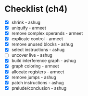 # Checklist (ch4)

- [x] shrink - ashug
- [x] uniquify - armeet
- [x] remove complex operands - armeet
- [x] explicate control - armeet
- [x] remove unused blocks - ashug
- [x] select instructions - ashug
- [ ] uncover live - ashug
- [x] build interference graph - ashug
- [x] graph coloring - armeet
- [x] allocate registers - armeet
- [x] remove jumps - ashug
- [x] patch instructions - ashug
- [x] prelude/conclusion - ashug
